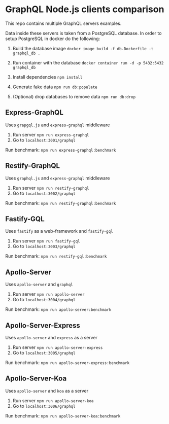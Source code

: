 # GraphQL Node.js clients comparison

This repo contains multiple GraphQL servers examples.

Data inside these servers is taken from a PostgreSQL database.
In order to setup PostgreSQL in docker do the following:

1. Build the database image
   `docker image build -f db.Dockerfile -t graphql_db .`

2. Run container with the database
   `docker container run -d -p 5432:5432 graphql_db`

3. Install dependencies
   `npm install`

4. Generate fake data
   `npm run db:populate`

5. (Optional) drop databases to remove data
   `npm run db:drop`

## Express-GraphQL

Uses `grapgql.js` and `express-graphql` middleware

1. Run server `npm run express-graphql`
2. Go to `localhost:3001/graphql`

Run benchmark: `npm run express-graphql:benchmark`

## Restify-GraphQL

Uses `graphql.js` and `express-graphql` middleware

1. Run server `npm run restify-graphql`
2. Go to `localhost:3002/graphql`

Run benchmark: `npm run restify-graphql:benchmark`

## Fastify-GQL

Uses `fastify` as a web-framework and `fastify-gql`

1. Run server `npm run fastify-gql`
2. Go to `localhost:3003/graphql`

Run benchmark: `npm run restify-gql:benchmark`

## Apollo-Server

Uses `apollo-server` and `graphql`

1. Run server `npm run apollo-server`
2. Go to `localhost:3004/graphql`

Run benchmark: `npm run apollo-server:benchmark`

## Apollo-Server-Express

Uses `apollo-server` and `express` as a server

1. Run server `npm run apollo-server-express`
2. Go to `localhost:3005/graphql`

Run benchmark: `npm run apollo-server-express:benchmark`

## Apollo-Server-Koa

Uses `apollo-server` and `koa` as a server

1. Run server `npm run apollo-server-koa`
2. Go to `localhost:3006/graphql`

Run benchmark: `npm run apollo-server-koa:benchmark`
